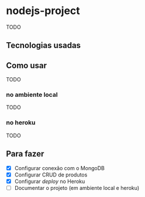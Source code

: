 # nodejs-project
TODO

## Tecnologias usadas

## Como usar
TODO

### no ambiente local
TODO

### no heroku
TODO

## Para fazer
- [x] Configurar conexão com o MongoDB
- [x] Configurar CRUD de produtos
- [x] Configurar *deploy* no Heroku
- [ ] Documentar o projeto (em ambiente local e heroku)
